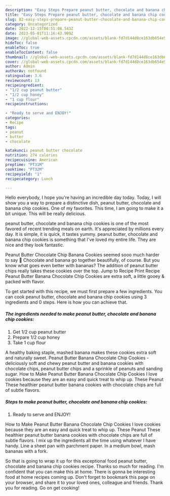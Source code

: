 ```yaml
---
description: "Easy Steps Prepare peanut butter, chocolate and banana chip cookies yang Delicious}"
title: "Easy Steps Prepare peanut butter, chocolate and banana chip cookies yang Delicious}"
slug: 82-easy-steps-prepare-peanut-butter-chocolate-and-banana-chip-cookies-yang-delicious
category: Uncategorized
date: 2022-12-15T08:51:08.543Z
date: 2023-05-01T11:16:43.909Z
image: //global-web-assets.cpcdn.com/assets/blank-fd7d144d8ce163db654e5a02c40b08a2775adb7897d16e4062681dc7e1b2800f.png
hideToc: false
enableToc: true
enableTocContent: false
thumbnail: //global-web-assets.cpcdn.com/assets/blank-fd7d144d8ce163db654e5a02c40b08a2775adb7897d16e4062681dc7e1b2800f.png
cover: //global-web-assets.cpcdn.com/assets/blank-fd7d144d8ce163db654e5a02c40b08a2775adb7897d16e4062681dc7e1b2800f.png
author: Admin
authorAv: notfound
ratingvalue: 3.6
reviewcount: 13
recipeingredient:
- "1/2 cup peanut butter"
- "1/2 cup honey"
- "1 cup flour"
recipeinstructions:

- "Ready to serve and ENJOY!"
categories:
- Recipe
tags:
- peanut
- butter
- chocolate

katakunci: peanut butter chocolate 
nutrition: 274 calories
recipecuisine: American
preptime: "PT31M"
cooktime: "PT32M"
recipeyield: "1"
recipecategory: Lunch

---
```



Hello everybody, I hope you're having an incredible day today. Today, I will show you a way to prepare a distinctive dish, peanut butter, chocolate and banana chip cookies. One of my favorites. This time, I am going to make it a bit unique. This will be really delicious.

peanut butter, chocolate and banana chip cookies is one of the most favored of recent trending meals on earth. It's appreciated by millions every day. It is simple, it is quick, it tastes yummy. peanut butter, chocolate and banana chip cookies is something that I've loved my entire life. They are nice and they look fantastic.

Peanut Butter Chocolate Chip Banana Cookies seemed sooo much harder to say 🙂 Chocolate and banana go together beautifully, of course. But you know what goes even better with bananas? The addition of peanut butter chips really takes these cookies over the top. Jump to Recipe Print Recipe Peanut Butter Banana Chocolate Chip Cookies are extra soft, a little gooey &amp; packed with flavor.


To get started with this recipe, we must first prepare a few ingredients. You can cook peanut butter, chocolate and banana chip cookies using 3 ingredients and 0 steps. Here is how you can achieve that.

<!--inarticleads1-->

##### The ingredients needed to make peanut butter, chocolate and banana chip cookies:

1. Get 1/2 cup peanut butter
1. Prepare 1/2 cup honey
1. Take 1 cup flour


A healthy baking staple, mashed banana makes these cookies extra soft and naturally sweet. Peanut Butter Banana Chocolate Chip Cookies - deliciously soft and chewy peanut butter and banana cookies with chocolate chips, peanut butter chips and a sprinkle of peanuts and sanding sugar. How to Make Peanut Butter Banana Chocolate Chip Cookies I love cookies because they are an easy and quick treat to whip up. These Peanut These healthier peanut butter banana cookies with chocolate chips are full of subtle flavors. 

<!--inarticleads2-->

##### Steps to make peanut butter, chocolate and banana chip cookies:


1. Ready to serve and ENJOY!

How to Make Peanut Butter Banana Chocolate Chip Cookies I love cookies because they are an easy and quick treat to whip up. These Peanut These healthier peanut butter banana cookies with chocolate chips are full of subtle flavors. I mix up the ingredients all the time using whatever I have handy. Line a sheet pan with parchment paper. In a medium bowl, mash bananas with a fork. 

So that is going to wrap it up for this exceptional food peanut butter, chocolate and banana chip cookies recipe. Thanks so much for reading. I'm confident that you can make this at home. There is gonna be interesting food at home recipes coming up. Don't forget to bookmark this page on your browser, and share it to your loved ones, colleague and friends. Thank you for reading. Go on get cooking!

